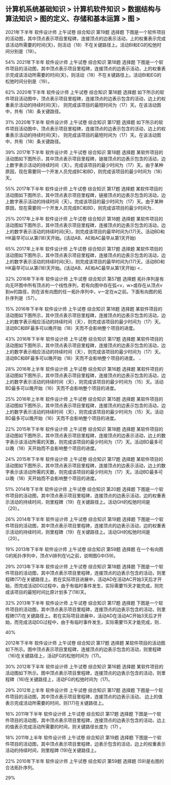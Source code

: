 ## 计算机系统基础知识 > 计算机软件知识 > 数据结构与算法知识 > 图的定义、存储和基本运算 > 图 > 

   2021年下半年
   软件设计师
   上午试卷 综合知识	第19题
选择题	
下图是一个软件项目的活动图，其中顶点表示项目里程碑，连接顶点的边表示活动，上的权重表示完成该活动所需要的时间(天)，则活动（18）不在关键路径上。活动BI和EG的松弛时间分别是（19）。

54%
   2021年下半年
   软件设计师
   上午试卷 综合知识	第18题
选择题	
下图是一个软件项目的活动图，其中顶点表示项目里程碑，连接顶点的边表示活动，上的权重表示完成该活动所需要的时间(天)，则活动（18）不在关键路径上。活动BI和EG的松弛时间分别是（19）。

62%
   2020年下半年
   软件设计师
   上午试卷 综合知识	第18题
选择题	
如下所示的软件项目活动图中，顶点表示项目里程碑，连接顶点的边表示包含的活动，边上的权重表示活动的持续时间(天)， 则完成该项目的最短时间为（17）天。在该活动图中，共有（18）条关键路径。

31%
   2020年下半年
   软件设计师
   上午试卷 综合知识	第17题
选择题	
如下所示的软件项目活动图中，顶点表示项目里程碑，连接顶点的边表示包含的活动，边上的权重表示活动的持续时间(天)， 则完成该项目的最短时间为（17）天。在该活动图中，共有（18）条关键路径。

39%
   2017年下半年
   软件设计师
   上午试卷 综合知识	第18题
选择题	
某软件项目的活动图如下图所示，其中顶点表示项目里程碑，链接顶点的边表示包含的活动，边上数字表示活动的持续时间（天）。完成该项目的最少时间为（17）天。由于某种原因，现在需要同一个开发人员完成BC和BD，则完成该项目的最少时间为（18）天。


55%
   2017年下半年
   软件设计师
   上午试卷 综合知识	第17题
选择题	
某软件项目的活动图如下图所示，其中顶点表示项目里程碑，链接顶点的边表示包含的活动，边上数字表示活动的持续时间（天）。完成该项目的最少时间为（17）天。由于某种原因，现在需要同一个开发人员完成BC和BD，则完成该项目的最少时间为..

25%
   2017年上半年
   软件设计师
   上午试卷 综合知识	第18题
选择题	
某软件项目的活动图如下图所示，其中顶点表示项目里程碑，连接顶点的边表示包含的活动，边上的数字表示活动的持续时间(天)，则完成该项目的最早时间为(17)天。活动BD和HK最早可以从第(18)天开始。(活动AB、AE和AC最早从第1天开始)


65%
   2017年上半年
   软件设计师
   上午试卷 综合知识	第17题
选择题	
某软件项目的活动图如下图所示，其中顶点表示项目里程碑，连接顶点的边表示包含的活动，边上的数字表示活动的持续时间(天)，则完成该项目的最早时间为(17)天。活动BD和HK最早可以从第(18)天开始。(活动AB、AE和AC最早从第1天开始)
<..

32%
   2016年下半年
   软件设计师
   上午试卷 综合知识	第57题
选择题	
拓扑序列是有向无环图中所有顶点的一个线性序列，若有向图中存在弧<v，w>或存在从顶点v到w的路径，则在该有向图的任一拓扑序列中，v一定在w之前。下面有向图的拓扑序列是（57）。

15%
   2016年下半年
   软件设计师
   上午试卷 综合知识	第18题
选择题	
某软件项目的活动图如下图所示，其中顶点表示项目里程碑，连接顶点的边表示包含的活动，边上的数字表示相应活动的持续时间（天），则完成该项目的最少时间为（17）天。活动BC和BF最多可以晚开始（18）天而不会影响整个项目的进度。


43%
   2016年下半年
   软件设计师
   上午试卷 综合知识	第17题
选择题	
某软件项目的活动图如下图所示，其中顶点表示项目里程碑，连接顶点的边表示包含的活动，边上的数字表示相应活动的持续时间（天），则完成该项目的最少时间为（17）天。活动BC和BF最多可以晚开始（18）天而不会影响整个项目的进度。
..

28%
   2016年上半年
   软件设计师
   上午试卷 综合知识	第16题
选择题	
某软件项目的活动图如下图所示，其中顶点表示项目里程碑，连接顶点的边表示包含的活动，边上的数字表示活动的持续时间（天），则完成该项目的最少时间为（15）天。活动BD最多可以晚开始（16）天而不会影响整个项目的进度。


25%
   2016年上半年
   软件设计师
   上午试卷 综合知识	第15题
选择题	
某软件项目的活动图如下图所示，其中顶点表示项目里程碑，连接顶点的边表示包含的活动，边上的数字表示活动的持续时间（天），则完成该项目的最少时间为（15）天。活动BD最多可以晚开始（16）天而不会影响整个项目的进度。


22%
   2015年下半年
   软件设计师
   上午试卷 综合知识	第18题
选择题	
某软件项目的活动图如下图所示，其中顶点表示项目里程碑，连接顶点的边表示活动，边上的数字表示该活动所需的天数，则完成该项目的最少时间为（17）天。活动BD最多可以晚（18）天开始而不会影响整个项目的进度。

24%
   2015年下半年
   软件设计师
   上午试卷 综合知识	第17题
选择题	
某软件项目的活动图如下图所示，其中顶点表示项目里程碑，连接顶点的边表示活动，边上的数字表示该活动所需的天数，则完成该项目的最少时间为（17）天。活动BD最多可以晚（18）天开始而不会影响整个项目的进度。

51%
   2014年下半年
   软件设计师
   上午试卷 综合知识	第20题
选择题	
下图是一个软件项目的活动图，其中顶点表示项目里程碑，连接顶点的边表示活动，边的权重表示活动的持续时间，则里程碑（19）在关键路径上。活动GH的松弛时间是（20）。

26%
   2014年下半年
   软件设计师
   上午试卷 综合知识	第19题
选择题	
下图是一个软件项目的活动图，其中顶点表示项目里程碑，连接顶点的边表示活动，边的权重表示活动的持续时间，则里程碑（19）在关键路径上。活动GH的松弛时间是（20）。

19%
   2013年下半年
   软件设计师
   上午试卷 综合知识	第59题
选择题	
在一个有向图G的拓扑序列中，顶点Vi排列在Vj之前，说明图G中(59)。

29%
   2013年下半年
   软件设计师
   上午试卷 综合知识	第18题
选择题	
下图是一个软件项目的活动图，其中顶点表示项目里程碑，连接顶点的边表示包含的活动，则里程碑(17)在关键路径上。若在实际项目进展中，活动AD在活动AC开始3天后才开始，而完成活动DG过程中，由于有临时事件发生，实际需要15天才能完成，则完成该项目的最短时间比原计划多了(18)天。

32%
   2013年下半年
   软件设计师
   上午试卷 综合知识	第17题
选择题	
下图是一个软件项目的活动图，其中顶点表示项目里程碑，连接顶点的边表示包含的活动，则里程碑(17)在关键路径上。若在实际项目进展中，活动AD在活动AC开始3天后才开始，而完成活动DG过程中，由于有临时事件发生，实际需要15天才能完成，则..

40%

  2012年下半年
   软件设计师
   上午试卷 综合知识	第17题
选择题	
某软件项目的活动图如下所示。图中顶点表示项目里程碑，连接顶点的边表示包含的活动，则里程碑（16)在关键路径上，活动FG的松弛时间为（17)。

30%
   2012年下半年
   软件设计师
   上午试卷 综合知识	第16题
选择题	
某软件项目的活动图如下所示。图中顶点表示项目里程碑，连接顶点的边表示包含的活动，则里程碑（16)在关键路径上，活动FG的松弛时间为（17)。

29%
   2012年上半年
   软件设计师
   上午试卷 综合知识	第17题
选择题	
下图是一个软件项目的活动图，其中顶点表示项目里程碑，连接顶点的边表示活动， 边上的值表示完成活动所需要的时间，则(17)在关键路径上。

16%
   2011年下半年
   软件设计师
   上午试卷 综合知识	第17题
选择题	
下图是一个软件项目的活动图，其中顶点表示项目里程碑，连接顶点的边表示包含的活动，边上的值表示完成活动所需要的时间，则关键路径长度为（17) 。


18%
   2011年上半年
   软件设计师
   上午试卷 综合知识	第19题
选择题	
下图是一个软件项目的活动图，其中顶点表示项目里程碑，边表示包含的活动，边上的权重表示活动的持续时间，则里程碑 (19)在关键路径上。


22%
   2010年下半年
   软件设计师
   上午试卷 综合知识	第59题
选择题	
(59)是右图的合法拓扑序列。

29%